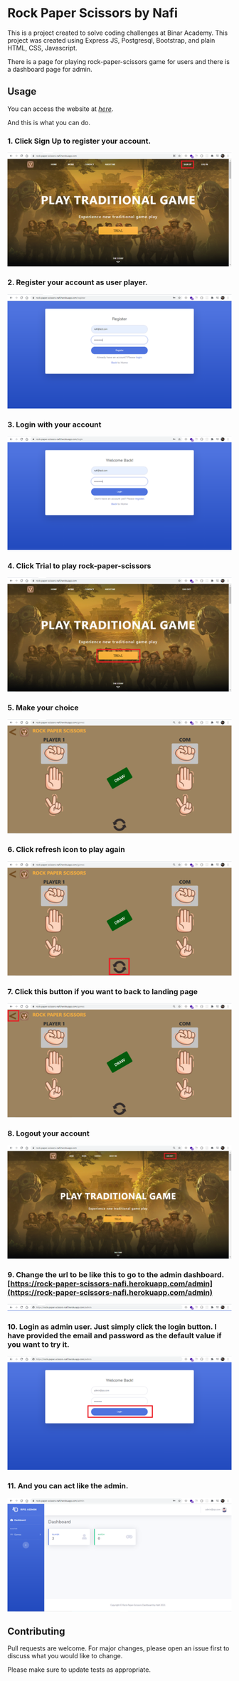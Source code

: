 # Rock Paper Scissors by Nafi

This is a project created to solve coding challenges at Binar Academy. This project was created using Express JS, Postgresql, Bootstrap, and plain HTML, CSS, Javascript.

There is a page for playing rock-paper-scissors game for users and there is a dashboard page for admin.

## Usage

You can access the website at *[here](https://rock-paper-scissors-nafi.herokuapp.com/)*. 

And this is what you can do.

### 1. Click Sign Up to register your account.
![](image-readme/sign-up.png)

### 2. Register your account as user player.
![](image-readme/register-as-user-player.PNG)

### 3. Login with your account
![](image-readme/log-in.PNG)

### 4. Click Trial to play rock-paper-scissors
![](image-readme/trial.png)

### 5. Make your choice
![](image-readme/make-your-choice.PNG)

### 6. Click refresh icon to play again
![](image-readme/refresh.png)

### 7. Click this button if you want to back to landing page
![](image-readme/back-to-home.png)

### 8. Logout your account
![](image-readme/logout.png)

### 9. Change the url to be like this to go to the admin dashboard. [https://rock-paper-scissors-nafi.herokuapp.com/admin](https://rock-paper-scissors-nafi.herokuapp.com/admin)
![](image-readme/go-to-admin-dashboard.PNG)

### 10. Login as admin user. Just simply click the login button. I have provided the email and password as the default value if you want to try it.
![](image-readme/login-admin-dashboard.png)

### 11. And you can act like the admin.
![](image-readme/try-act-as-admin.PNG)

## Contributing
Pull requests are welcome. For major changes, please open an issue first to discuss what you would like to change.

Please make sure to update tests as appropriate.
